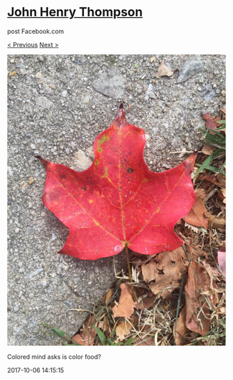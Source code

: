 # [John Henry Thompson](../README.md)
post Facebook.com

[< Previous](2017-10-06-3.md) [Next >](2017-10-06-5.md)

[![](../media/2017-10-06/Timeline-Photos-Colored-mind-asks-is-color-food.jpg)](../README.md)

Colored mind asks is color food?

2017-10-06 14:15:15